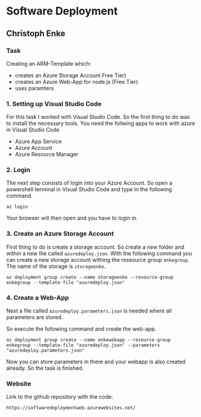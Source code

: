 # Software Deployment 
## Christoph Enke
### Task

Creating an ARM-Template which:

* creates an Azure Storage Account Free Tier)
* creates an Azure Web-App for node.js (Free Tier)
* uses paramters

### 1. Setting up Visual Studio Code

For this task I worked with Visual Studio Code. So the first thing to do was to install the necessary tools. You need the follwing apps to work with azure in Visual Studio Code

* Azure App Service
* Azure Account
* Azure Resource Manager

### 2. Login

The next step consists of login into your Azure Account. So open a powershell terminal in Visual Studio Code and type in the following command.

```
az login
```

Your browser will then open and you have to login in.

### 3. Create an Azure Storage Account

First thing to do is create a storage account. So create a new folder and within a new file called `azuredeploy.json`. With the following command you can create a new storage account withing the ressource group `enkegroup`. The name of the storage is `storageenke`.

```
az deployment group create --name storageenke --resource-group enkegroup --template-file "azuredeploy.json"
```

### 4. Create a Web-App

Next a file called `azuredeploy.parameters.json` is needed where all parameters are stored.

So execute the following command and create the web-app.

```
az deployment group create --name enkewebapp --resource-group enkegroup --template-file "azuredeploy.json" --parameters "azuredeploy.parameters.json"
```

Now you can store parameters in there and your webapp is also created already. So the task is finished.

### Website

Link to the github repository with the code:

```
https://softwaredeploymentweb.azurewebsites.net/
```